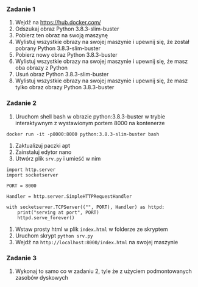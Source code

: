 ### Zadanie 1
1. Wejdź na https://hub.docker.com/
1. Odszukaj obraz Python 3.8.3-slim-buster
1. Pobierz ten obraz na swoją maszynę
1. Wylistuj wszystkie obrazy na swojej maszynie i upewnij się, że został pobrany Python 3.8.3-slim-buster
1. Pobierz nowy obraz Python 3.8.3-buster
1. Wylistuj wszystkie obrazy na swojej maszynie i upewnij się, że masz oba obrazy z Python
1. Usuń obraz Python 3.8.3-slim-buster
1. Wylistuj wszystkie obrazy na swojej maszynie i upewnij się, że masz tylko obraz obrazy Python 3.8.3-buster

### Zadanie 2 
1. Uruchom shell bash w obrazie python:3.8.3-buster w trybie interaktywnym z wystawionym portem 8000 na kontenerze
```
docker run -it -p8000:8000 python:3.8.3-slim-buster bash
```
1. Zaktualizuj paczki apt
1. Zainstaluj edytor nano
1. Utwórz plik `srv.py` i umieść w nim 
```
import http.server
import socketserver

PORT = 8000

Handler = http.server.SimpleHTTPRequestHandler

with socketserver.TCPServer(("", PORT), Handler) as httpd:
    print("serving at port", PORT)
    httpd.serve_forever()

```
1. Wstaw prosty html w plik `index.html` w folderze ze skryptem
1. Uruchom skrypt `python srv.py`
1. Wejdź na `http://localhost:8000/index.html` na swojej maszynie

### Zadanie 3 
1. Wykonaj to samo co w zadaniu 2, tyle że z użyciem podmontowanych zasobów dyskowych